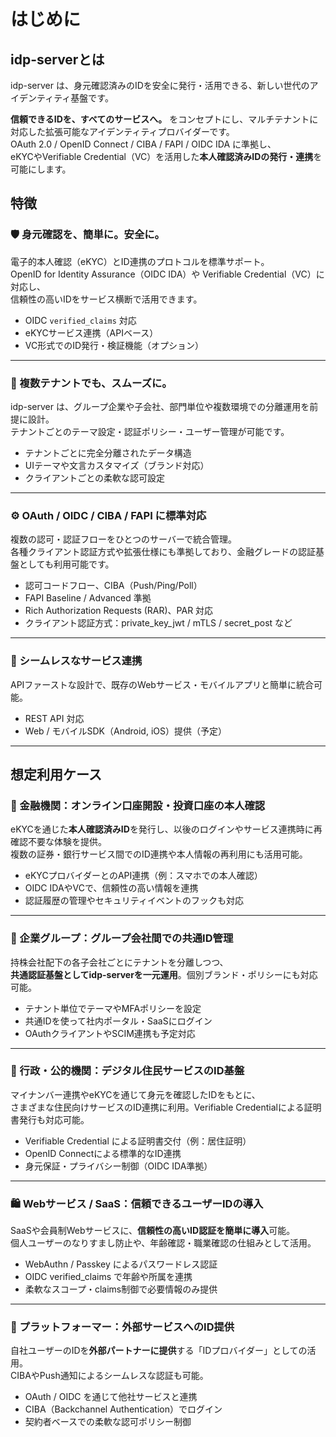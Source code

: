 # はじめに

## idp-serverとは

idp-server は、身元確認済みのIDを安全に発行・活用できる、新しい世代のアイデンティティ基盤です。

**信頼できるIDを、すべてのサービスへ。** をコンセプトにし、マルチテナントに対応した拡張可能なアイデンティティプロバイダーです。  
OAuth 2.0 / OpenID Connect / CIBA / FAPI / OIDC IDA に準拠し、  
eKYCやVerifiable Credential（VC）を活用した**本人確認済みIDの発行・連携**を可能にします。

## 特徴

### 🛡️ 身元確認を、簡単に。安全に。

電子的本人確認（eKYC）とID連携のプロトコルを標準サポート。  
OpenID for Identity Assurance（OIDC IDA）や Verifiable Credential（VC）に対応し、  
信頼性の高いIDをサービス横断で活用できます。

- OIDC `verified_claims` 対応
- eKYCサービス連携（APIベース）
- VC形式でのID発行・検証機能（オプション）

---

### 🏢 複数テナントでも、スムーズに。

idp-server は、グループ企業や子会社、部門単位や複数環境での分離運用を前提に設計。  
テナントごとのテーマ設定・認証ポリシー・ユーザー管理が可能です。

- テナントごとに完全分離されたデータ構造
- UIテーマや文言カスタマイズ（ブランド対応）
- クライアントごとの柔軟な認可設定

---

### ⚙️ OAuth / OIDC / CIBA / FAPI に標準対応

複数の認可・認証フローをひとつのサーバーで統合管理。  
各種クライアント認証方式や拡張仕様にも準拠しており、金融グレードの認証基盤としても利用可能です。

- 認可コードフロー、CIBA（Push/Ping/Poll）
- FAPI Baseline / Advanced 準拠
- Rich Authorization Requests (RAR)、PAR 対応
- クライアント認証方式：private_key_jwt / mTLS / secret_post など

---

### 🔌 シームレスなサービス連携

APIファーストな設計で、既存のWebサービス・モバイルアプリと簡単に統合可能。  

- REST API 対応
- Web / モバイルSDK（Android, iOS）提供（予定）

---

## 想定利用ケース

### 🏦 金融機関：オンライン口座開設・投資口座の本人確認

eKYCを通じた**本人確認済みID**を発行し、以後のログインやサービス連携時に再確認不要な体験を提供。  
複数の証券・銀行サービス間でのID連携や本人情報の再利用にも活用可能。

- eKYCプロバイダーとのAPI連携（例：スマホでの本人確認）
- OIDC IDAやVCで、信頼性の高い情報を連携
- 認証履歴の管理やセキュリティイベントのフックも対応

---

### 🏢 企業グループ：グループ会社間での共通ID管理

持株会社配下の各子会社ごとにテナントを分離しつつ、  
**共通認証基盤としてidp-serverを一元運用**。個別ブランド・ポリシーにも対応可能。

- テナント単位でテーマやMFAポリシーを設定
- 共通IDを使って社内ポータル・SaaSにログイン
- OAuthクライアントやSCIM連携も予定対応

---

### 🧾 行政・公的機関：デジタル住民サービスのID基盤

マイナンバー連携やeKYCを通じて身元を確認したIDをもとに、  
さまざまな住民向けサービスのID連携に利用。Verifiable Credentialによる証明書発行も対応可能。

- Verifiable Credential による証明書交付（例：居住証明）
- OpenID Connectによる標準的なID連携
- 身元保証・プライバシー制御（OIDC IDA準拠）

---

### 🛍️ Webサービス / SaaS：信頼できるユーザーIDの導入

SaaSや会員制Webサービスに、**信頼性の高いID認証を簡単に導入**可能。  
個人ユーザーのなりすまし防止や、年齢確認・職業確認の仕組みとして活用。

- WebAuthn / Passkey によるパスワードレス認証
- OIDC verified_claims で年齢や所属を連携
- 柔軟なスコープ・claims制御で必要情報のみ提供

---

### 👥 プラットフォーマー：外部サービスへのID提供

自社ユーザーのIDを**外部パートナーに提供**する「IDプロバイダー」としての活用。  
CIBAやPush通知によるシームレスな認証も可能。

- OAuth / OIDC を通じて他社サービスと連携
- CIBA（Backchannel Authentication）でログイン
- 契約者ベースでの柔軟な認可ポリシー制御
